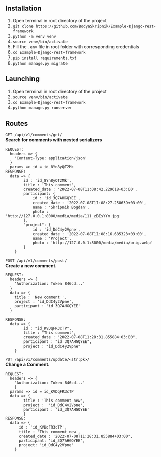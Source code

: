 ## Installation
  1. Open terminal in root directory of the project
  2. `git clone https://github.com/BodyaSkripnik/Example-Django-rest-framework`
  3. `python -m venv venv`
  4. `source venv/bin/activate`
  5. Fill the `.env` file in root folder with corresponding credentials
  6. `cd Example-Django-rest-framework`
  7. `pip install requirements.txt`
  8. `python manage.py migrate`

## Launching
  1. Open terminal in root directory of the project
  2. `source venv/bin/activate`
  3. `cd Example-Django-rest-framework`
  4. `python manage.py runserver`

## Routes

`GET /api/v1/comments/get/` <br />
**Search for comments with nested serializers**
```
REQUEST:
  headers => {
    'Content-Type: application/json'
  }
  params => id = id_8Yn8yQT2Mk 
RESPONSE:
  data => {
        id : 'id_8Yn8yQT2Mk',
        title : 'This comment',
        created_date : '2022-07-08T11:08:42.229618+03:00',
        participant: {
            id : 'id_3Q7AHGQYEE',
            created_date : '2022-07-08T11:08:27.258639+03:00',
            name : 'Skripnik Bogdan',
            photo : 'http://127.0.0.1:8000/media/media/111_zBEsYYm.jpg'
        },
        "project": {
            id : 'id_DdC4y2Vpne',
            created_date : '2022-07-08T11:08:16.685323+03:00',
            name : 'Project',
            photo : 'http://127.0.0.1:8000/media/media/orig.webp'
        }
    }
```

`POST /api/v1/comments/post/` <br />
**Create a new comment.**
```
REQUEST:
  headers => {
    'Authorization: Token 846cd...'
  }
  data => {
    title : 'New comment ',
    project : 'id_DdC4y2Vpne',
    participant : 'id_3Q7AHGQYEE'
  }

RESPONSE:
  data => {
        id : "id_KVDqFR3cTP",
        title : "This comment",
        created_date : "2022-07-08T11:28:31.855884+03:00",
        participant : "id_3Q7AHGQYEE",
        project : "id_DdC4y2Vpne"
    }
  ```

`PUT /api/v1/comments/update/<str:pk>/` <br />
**Сhange a Сomment.**
```
REQUEST:
  headers => {
    'Authorization: Token 846cd...'
    }
  params => id = id_KVDqFR3cTP
  data => {
        title : 'This comment new',
        project :  'id_DdC4y2Vpne',
        participant : 'id_3Q7AHGQYEE'
        }
RESPONSE:
  data => {
      id : 'id_KVDqFR3cTP',
      title : 'This comment new',
      created_date : '2022-07-08T11:28:31.855884+03:00',
      participant: 'id_3Q7AHGQYEE',
      project: 'id_DdC4y2Vpne'
    }
```

